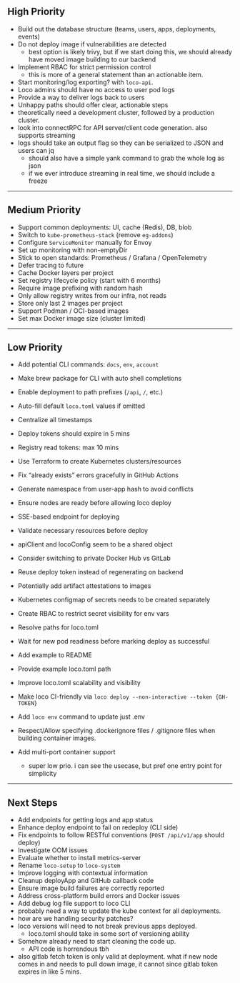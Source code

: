 ## High Priority

- Build out the database structure (teams, users, apps, deployments, events)
- Do not deploy image if vulnerabilities are detected
  - best option is likely trivy, but if we start doing this, we should already have moved image building to our backend
- Implement RBAC for strict permission control
  - this is more of a general statement than an actionable item.
- Start monitoring/log exporting? with `loco-api`.
- Loco admins should have no access to user pod logs
- Provide a way to deliver logs back to users
- Unhappy paths should offer clear, actionable steps
- theoretically need a development cluster, followed by a production cluster.
- look into connectRPC for API server/client code generation. also supports streaming
- logs should take an output flag so they can be serialized to JSON and users can jq
  - should also have a simple yank command to grab the whole log as json
  - if we ever introduce streaming in real time, we should include a freeze

---

## Medium Priority

- Support common deployments: UI, cache (Redis), DB, blob
- Switch to `kube-prometheus-stack` (remove `eg-addons`)
- Configure `ServiceMonitor` manually for Envoy
- Set up monitoring with non-emptyDir
- Stick to open standards: Prometheus / Grafana / OpenTelemetry
- Defer tracing to future
- Cache Docker layers per project
- Set registry lifecycle policy (start with 6 months)
- Require image prefixing with random hash
- Only allow registry writes from our infra, not reads
- Store only last 2 images per project
- Support Podman / OCI-based images
- Set max Docker image size (cluster limited)

---

## Low Priority

- Add potential CLI commands: `docs`, `env`, `account`

- Make brew package for CLI with auto shell completions
- Enable deployment to path prefixes (`/api`, `/`, etc.)
- Auto-fill default `loco.toml` values if omitted
- Centralize all timestamps
- Deploy tokens should expire in 5 mins
- Registry read tokens: max 10 mins
- Use Terraform to create Kubernetes clusters/resources
- Fix “already exists” errors gracefully in GitHub Actions
- Generate namespace from user-app hash to avoid conflicts
- Ensure nodes are ready before allowing loco deploy
- SSE-based endpoint for deploying
- Validate necessary resources before deploy
- apiClient and locoConfig seem to be a shared object
- Consider switching to private Docker Hub vs GitLab
- Reuse deploy token instead of regenerating on backend
- Potentially add artifact attestations to images
- Kubernetes configmap of secrets needs to be created separately
- Create RBAC to restrict secret visibility for env vars
- Resolve paths for loco.toml
- Wait for new pod readiness before marking deploy as successful
- Add example to README
- Provide example loco.toml path
- Improve loco.toml scalability and visibility
- Make loco CI-friendly via `loco deploy --non-interactive --token {GH-TOKEN}`
- Add `loco env` command to update just .env
- Respect/Allow specifying .dockerignore files / .gitignore files when building container images.
- Add multi-port container support
  - super low prio. i can see the usecase, but pref one entry point for simplicity

---

## Next Steps

- Add endpoints for getting logs and app status
- Enhance deploy endpoint to fail on redeploy (CLI side)
- Fix endpoints to follow RESTful conventions (`POST /api/v1/app` should deploy)
- Investigate OOM issues
- Evaluate whether to install metrics-server
- Rename `loco-setup` to `loco-system`
- Improve logging with contextual information
- Cleanup deployApp and GitHub callback code
- Ensure image build failures are correctly reported
- Address cross-platform build errors and Docker issues
- Add debug log file support to loco CLI
- probably need a way to update the kube context for all deployments.
- how are we handling security patches?
- loco versions will need to not break previous apps deployed.
  - loco.toml should take in some sort of versioning ability
- Somehow already need to start cleaning the code up.
  - API code is horrendous tbh
- also gitlab fetch token is only valid at deployment. what if new node comes in and needs to pull down image, it cannot since gitlab token expires in like 5 mins.

